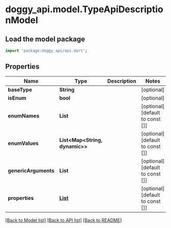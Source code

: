 # doggy_api.model.TypeApiDescriptionModel

## Load the model package
```dart
import 'package:doggy_api/api.dart';
```

## Properties
Name | Type | Description | Notes
------------ | ------------- | ------------- | -------------
**baseType** | **String** |  | [optional] 
**isEnum** | **bool** |  | [optional] 
**enumNames** | **List<String>** |  | [optional] [default to const []]
**enumValues** | **List<Map<String, dynamic>>** |  | [optional] [default to const []]
**genericArguments** | **List<String>** |  | [optional] [default to const []]
**properties** | [**List<PropertyApiDescriptionModel>**](PropertyApiDescriptionModel.md) |  | [optional] [default to const []]

[[Back to Model list]](../README.md#documentation-for-models) [[Back to API list]](../README.md#documentation-for-api-endpoints) [[Back to README]](../README.md)


